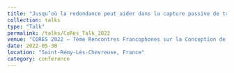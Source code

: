 ```yaml
---
title: "Jusqu’où la redondance peut aider dans la capture passive de trafic Wi-Fi"
collection: talks
type: "Talk"
permalink: /talks/CoRes_Talk_2022
venue: "CORES 2022 – 7ème Rencontres Francophones sur la Conception de Protocoles, l’Évaluation de Performance et l’Expérimentation des Réseaux de Communication"
date: 2022-05-30
location: "Saint-Rémy-Lès-Chevreuse, France"
category: conference
---
```



